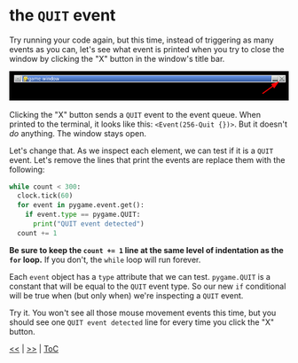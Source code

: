 # the `QUIT` event

Try running your code again, but this time, instead of triggering as many events
as you can, let's see what event is printed when you try to close the window by
clicking the "X" button in the window's title bar.

!["x" button](../images/x_button.png)

Clicking the "X" button sends a `QUIT` event to the event queue. When printed to
the terminal, it looks like this: `<Event(256-Quit {})>`. But it doesn't _do_
anything. The window stays open.

Let's change that. As we inspect each element, we can test if it is a `QUIT`
event. Let's remove the lines that print the events are replace them with the
following:

```python
while count < 300:
  clock.tick(60)
  for event in pygame.event.get():
    if event.type == pygame.QUIT:
      print("QUIT event detected")
  count += 1
```

**Be sure to keep the `count += 1` line at the same level of indentation as the
`for` loop.** If you don't, the `while` loop will run forever.

Each `event` object has a `type` attribute that we can test. `pygame.QUIT` is a
constant that will be equal to the `QUIT` event type. So our new `if`
conditional will be true when (but only when) we're inspecting a `QUIT` event.

Try it. You won't see all those mouse movement events this time, but you should
see one `QUIT event detected` line for every time you click the "X" button.

[<<](guide_021.md) | [>>](guide_023.md) | [ToC](toc.md)

